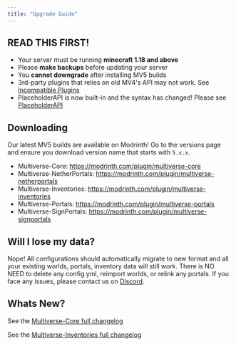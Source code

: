 ```yaml
---
title: "Upgrade Guide"
---
```


## READ THIS FIRST!

- Your server must be running **minecraft 1.18 and above**
- Please **make backups** before updating your server
- You **cannot downgrade** after installing MV5 builds
- 3rd-party plugins that relies on old MV4's API may not work. See [Incompatible Plugins](/mv5/welcome/incompatible-plugins)
- PlaceholderAPI is now built-in and the syntax has changed! Please see [PlaceholderAPI](/core/reference/placeholders)

## Downloading

Our latest MV5 builds are available on Modrinth! Go to the versions page and ensure you download version name that starts with `5.x.x`.

- Multiverse-Core: https://modrinth.com/plugin/multiverse-core
- Multiverse-NetherPortals: https://modrinth.com/plugin/multiverse-netherportals
- Multiverse-Inventories: https://modrinth.com/plugin/multiverse-inventories
- Multiverse-Portals: https://modrinth.com/plugin/multiverse-portals
- Multiverse-SignPortals: https://modrinth.com/plugin/multiverse-signportals

## Will I lose my data?

Nope! All configurations should automatically migrate to new format and all your existing worlds, portals, inventory data will still work. There is NO NEED to delete any config.yml, reimport worlds, or relink any portals. If you face any issues, please contact us on [Discord](https://discord.gg/NZtfKky).

## Whats New?

See the [Multiverse-Core full changelog](/mv5/whats-new/multiverse-core)

See the [Multiverse-Inventories full changelog](/mv5/whats-new/multiverse-inventories)
